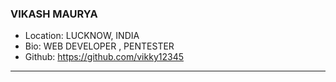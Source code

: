### VIKASH MAURYA
- Location: LUCKNOW, INDIA
- Bio: WEB DEVELOPER , PENTESTER
- Github: https://github.com/vikky12345
***

